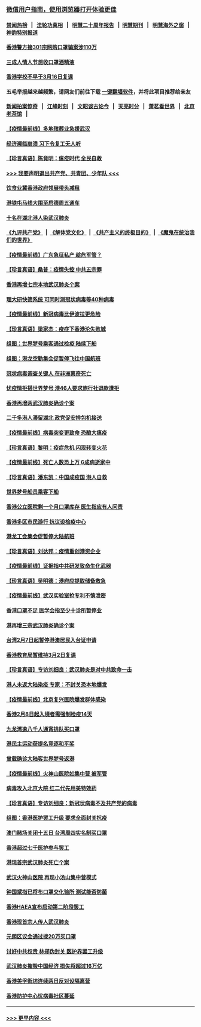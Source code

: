 ### [微信用户指南，使用浏览器打开体验更佳](https://github.com/gfw-breaker/banned-news1/blob/master/indexes/wechat-guide.md?t=0)
#### [禁闻热榜](热点新闻.md?t=0)  &nbsp;&nbsp;|&nbsp;&nbsp; [法轮功真相](https://github.com/gfw-breaker/truth/blob/master/README.md?t=0) &nbsp;&nbsp;|&nbsp;&nbsp; [明慧二十周年报告](https://github.com/gfw-breaker/mh-reports/blob/master/README.md?t=0) &nbsp;&nbsp;|&nbsp;&nbsp;[明慧期刊](https://github.com/gfw-breaker/mh-qikan) &nbsp;&nbsp;|&nbsp;&nbsp; [明慧海外之窗](https://github.com/gfw-breaker/mh-news/blob/master/README.md?t=0) &nbsp;&nbsp;|&nbsp;&nbsp; [神韵特别报道](https://github.com/gfw-breaker/mh-news/blob/master/shenyun.md?t=0)
#### [香港警方接301宗网购口罩骗案涉110万](../pages/nsc415/n11867572.md?t=02150202) 
#### [三成人情人节想收口罩酒精液](../pages/nsc415/n11867523.md?t=02150202) 
#### [香港学校不早于3月16日复课](../pages/nsc415/n11867498.md?t=02150202) 
#### 五毛举报越来越频繁，请网友们前往下载 [一键翻墙软件](https://github.com/gfw-breaker/ssr-accounts)，并将此项目推荐给亲友
#### [新闻拍案惊奇](https://github.com/gfw-breaker/banned-news1/blob/master/pages/link4.md) &nbsp;&nbsp;|&nbsp;&nbsp; [江峰时刻](https://github.com/gfw-breaker/banned-news1/blob/master/pages/link4.md) &nbsp;&nbsp;|&nbsp;&nbsp; [文昭谈古论今](https://github.com/gfw-breaker/banned-news1/blob/master/pages/link4.md) &nbsp;&nbsp;|&nbsp;&nbsp; [天亮时分](https://github.com/gfw-breaker/banned-news1/blob/master/pages/link4.md) &nbsp;&nbsp;|&nbsp;&nbsp; [萧茗看世界](https://github.com/gfw-breaker/banned-news1/blob/master/pages/link4.md) &nbsp;&nbsp;|&nbsp;&nbsp; [北京老茶馆](https://github.com/gfw-breaker/banned-news1/blob/master/pages/link4.md) &nbsp;&nbsp;|&nbsp;&nbsp; 
#### [【疫情最前线】多地殡葬业急援武汉](../pages/nsc415/n11866914.md?t=02150202) 
#### [经济濒临崩溃 习下令复工无人听](../pages/nsc415/n11867269.md?t=02150202) 
#### [【珍言真语】陈竟明：瘟疫时代 全民自救](../pages/nsc415/n11866765.md?t=02150202) 
#### [>>> 我要声明退出共产党、共青团、少年队 <<<](https://github.com/begood0513/goodnews/blob/master/quit/letter.md) 
#### [饮食业冀香港政府领展带头减租](../pages/nsc415/n11864876.md?t=02150202) 
#### [港铁屯马线大围至启德周五通车](../pages/nsc415/n11864842.md?t=02150202) 
#### [十名在湖北港人染武汉肺炎](../pages/nsc415/n11864807.md?t=02150202) 
#### [《九评共产党》](https://github.com/begood0513/9ping.md/blob/master/README.md) &nbsp;|&nbsp; [《解体党文化》](../../../../jtdwh.md/blob/master/README.md)  &nbsp;|&nbsp; [《共产主义的终极目的》](../../../../gczydzjmd.md/blob/master/README.md) &nbsp;|&nbsp; [《魔鬼在统治我们的世界》](../../../../mgztzwmdsj.md/blob/master/README.md) 
#### [【疫情最前线】广东急征私产 趁危军管？](../pages/nsc415/n11864205.md?t=02150202) 
#### [【珍言真语】桑普：疫情失控 中共五宗罪](../pages/nsc415/n11864157.md?t=02150202) 
#### [香港再增七宗本地武汉肺炎个案](../pages/nsc415/n11862405.md?t=02150202) 
#### [理大研快筛系统 可同时测冠状病毒等40种病毒](../pages/nsc415/n11862376.md?t=02150202) 
#### [【疫情最前线】新冠病毒比伊波拉更危险](../pages/nsc415/n11862199.md?t=02150202) 
#### [【珍言真语】梁家杰：疫症下香港沦失败城](../pages/nsc415/n11861588.md?t=02150202) 
#### [组图：世界梦号乘客通过检疫 陆续下船](../pages/nsc415/n11858302.md?t=02150202) 
#### [组图：港龙空勤集会促暂停飞往中国航班](../pages/nsc415/n11858190.md?t=02150202) 
#### [冠状病毒调查关键人 在非洲离奇死亡](../pages/nsc415/n11859798.md?t=02150202) 
#### [忧疫情拒搭世界梦号 港46人要求旅行社退款遭拒](../pages/nsc415/n11859849.md?t=02150202) 
#### [香港再增两武汉肺炎确诊个案](../pages/nsc415/n11859833.md?t=02150202) 
#### [二千多港人滞留湖北 政党促安排包机接送](../pages/nsc415/n11859831.md?t=02150202) 
#### [【疫情最前线】病毒突变更致命 恐酿大瘟疫](../pages/nsc415/n11859604.md?t=02150202) 
#### [【珍言真语】黎明：疫症危机 闪现转变火花](../pages/nsc415/n11859199.md?t=02150202) 
#### [【疫情最前线】死亡人数恐上万 6成病逝家中](../pages/nsc415/n11856687.md?t=02150202) 
#### [【珍言真语】潘东凯：中国成疫国 港人自救](../pages/nsc415/n11856962.md?t=02150202) 
#### [世界梦号船员乘客下船](../pages/nsc415/n11856883.md?t=02150202) 
#### [香港公立医院剩一个月口罩库存 医生指应有人问责](../pages/nsc415/n11856875.md?t=02150202) 
#### [香港多区市民游行 抗议设检疫中心](../pages/nsc415/n11856866.md?t=02150202) 
#### [港龙工会集会促暂停大陆航班](../pages/nsc415/n11856840.md?t=02150202) 
#### [【珍言真语】刘达邦：疫情重创港资企业](../pages/nsc415/n11854274.md?t=02150202) 
#### [【疫情最前线】证据指中共研发致命生化武器](../pages/nsc415/n11853087.md?t=02150202) 
#### [【珍言真语】吴明德：港府应提取储备救急](../pages/nsc415/n11852734.md?t=02150202) 
#### [【疫情最前线】武汉实验室抢专利不慎泄密](../pages/nsc415/n11850310.md?t=02150202) 
#### [香港口罩不足 医学会指至少十诊所暂停业](../pages/nsc415/n11850301.md?t=02150202) 
#### [港再增三宗武汉肺炎确诊个案](../pages/nsc415/n11850328.md?t=02150202) 
#### [台湾2月7日起暂停港澳居民入台证申请](../pages/nsc415/n11850304.md?t=02150202) 
#### [香港教育局暂维持3月2日复课](../pages/nsc415/n11850260.md?t=02150202) 
#### [【珍言真语】专访刘细良：武汉肺炎是对中共致命一击](../pages/nsc415/n11849934.md?t=02150202) 
#### [港人未返大陆染疫 专家：不封关恐本地爆发](../pages/nsc415/n11848021.md?t=02150202) 
#### [【疫情最前线】北京复兴医院爆发群体感染](../pages/nsc415/n11847626.md?t=02150202) 
#### [香港2月8日起入境者需强制检疫14天](../pages/nsc415/n11847658.md?t=02150202) 
#### [九龙湾逾八千人通宵排队买口罩](../pages/nsc415/n11847647.md?t=02150202) 
#### [港民主运动获提名竞逐和平奖](../pages/nsc415/n11847633.md?t=02150202) 
#### [曾载确诊大陆客世界梦号返港](../pages/nsc415/n11847608.md?t=02150202) 
#### [【疫情最前线】火神山医院如集中营 被军管](../pages/nsc415/n11847524.md?t=02150202) 
#### [病毒攻入北京大院 红二代先用美特效药](../pages/nsc415/n11847427.md?t=02150202) 
#### [【珍言真语】专访刘细良：新冠状病毒不及共产党的病毒](../pages/nsc415/n11847164.md?t=02150202) 
#### [组图：香港医护罢工升级 要求全面封关抗疫](../pages/nsc415/n11844107.md?t=02150202) 
#### [澳门赌场关闭十五日 台湾周四实名制买口罩](../pages/nsc415/n11845083.md?t=02150202) 
#### [香港超过七千医护参与罢工](../pages/nsc415/n11845051.md?t=02150202) 
#### [港现首宗武汉肺炎死亡个案](../pages/nsc415/n11844998.md?t=02150202) 
#### [武汉火神山医院 再现小汤山集中营模式](../pages/nsc415/n11844763.md?t=02150202) 
#### [钟国斌指已将布口罩交化验所 测试能否防菌](../pages/nsc415/n11842783.md?t=02150202) 
#### [香港HAEA宣布启动第二阶段罢工](../pages/nsc415/n11842723.md?t=02150202) 
#### [香港现首宗人传人武汉肺炎](../pages/nsc415/n11842766.md?t=02150202) 
#### [元朗区议会通过拨20万买口罩](../pages/nsc415/n11842754.md?t=02150202) 
#### [讨好中共权贵 林郑伪封关 医护界罢工升级](../pages/nsc415/n11842359.md?t=02150202) 
#### [武汉肺炎摧毁中国经济 损失将超过16万亿](../pages/nsc415/n11839723.md?t=02150202) 
#### [香港美孚街坊连续两日反对设隔离营](../pages/nsc415/n11839962.md?t=02150202) 
#### [香港防护中心忧病毒社区蔓延](../pages/nsc415/n11839933.md?t=02150202) 

----
#### [ >>> 更早内容 <<< ](../indexes/nsc415-earlier.md)
